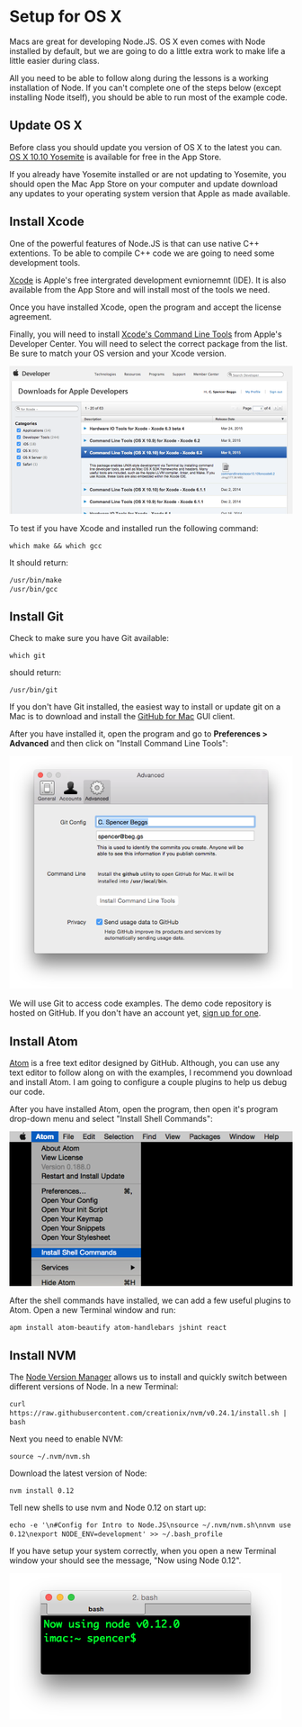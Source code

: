 # Setup for OS X

Macs are great for developing Node.JS. OS X even comes with Node installed by default, but we are going to do a little extra work to make life a little easier during class.

All you need to be able to follow along during the lessons is a working installation of Node. If you can't complete one of the steps below (except installing Node itself), you should be able to run most of the example code.

## Update OS X

Before class you should update you version of OS X to the latest you can. [OS X 10.10 Yosemite](https://itunes.apple.com/us/app/os-x-yosemite/id915041082?mt=12) is available for free in the App Store.

If you already have Yosemite installed or are not updating to Yosemite, you should open the Mac App Store on your computer and update download any updates to your operating system version that Apple as made available.

## Install Xcode

One of the powerful features of Node.JS is that can use native C++ extentions. To be able to compile C++ code we are going to need some development tools.

[Xcode](https://itunes.apple.com/us/app/xcode/id497799835?mt=12) is Apple's free intergrated development evniornemnt (IDE). It is also available from the App Store and will install most of the tools we need.

Once you have installed Xcode, open the program and accept the license agreement.

Finally, you will need to install [Xcode's Command Line Tools](https://developer.apple.com/downloads/index.action?name=for%20Xcode%20-) from Apple's Developer Center. You will need to select the correct package from the list. Be sure to match your OS version and your Xcode version.

![](img/command_line_tools.png)

To test if you have Xcode and installed run the following command:

```
which make && which gcc
```

It should return:

```
/usr/bin/make
/usr/bin/gcc
```
## Install Git

Check to make sure you have Git available:

```
which git
```

should return:

```
/usr/bin/git
```

If you don't have Git installed, the easiest way to install or update git on a Mac is to download and install the [GitHub for Mac](https://mac.github.com/) GUI client.

After you have installed it, open the program and go to **Preferences > Advanced** and then click on "Install Command Line Tools":

![](img/github_command_line.png)

We will use Git to access code examples. The demo code repository is hosted on GitHub. If you don't have an account yet, [sign up for one](https://github.com/join).

## Install Atom

[Atom](https://atom.io/) is a free text editor designed by GitHub. Although, you can use any text editor to follow along on with the examples, I recommend you download and install Atom. I am going to configure a couple plugins to help us debug our code.

After you have installed Atom, open the program, then open it's program drop-down menu and select "Install Shell Commands":

![](img/atom_install.png)

After the shell commands have installed, we can add a few useful plugins to Atom. Open a new Terminal window and run:

```
apm install atom-beautify atom-handlebars jshint react
```

## Install NVM

The [Node Version Manager](https://github.com/creationix/nvm) allows us to install and quickly switch between different versions of Node. In a new Terminal:

```
curl https://raw.githubusercontent.com/creationix/nvm/v0.24.1/install.sh | bash
```

Next you need to enable NVM:

```
source ~/.nvm/nvm.sh
```

Download the latest version of Node:

```
nvm install 0.12
```

Tell new shells to use nvm and Node 0.12 on start up:

```
echo -e '\n#Config for Intro to Node.JS\nsource ~/.nvm/nvm.sh\nnvm use 0.12\nexport NODE_ENV=development' >> ~/.bash_profile
```

If you have setup your system correctly, when you open a new Terminal window your should see the message, "Now using Node 0.12".

![](img/nvm_install.png)

